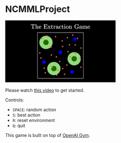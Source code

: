 # NCMMLProject

<img src="/imgs/Thumbnail.png" alt="Thumbnail" width="70%"/>

Please watch <a href="https://youtu.be/tYtp1F1NswY" target="_blank">this video</a> to get started.

Controls:
- `SPACE`: random action
- `S`: best action
- `R`: reset environment
- `Q`: quit

This game is built on top of <a href="https://gym.openai.com/" target="_blank">OpenAI Gym</a>.
